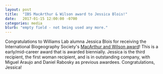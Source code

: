 ```yaml
---
layout: post
title:  "IBS MacArthur & Wilson award to Jessica Blois!"
date:   2017-01-15 12:00:00 -0700
categories: media
blurb: "empty field - not being used any more."
---
```


Congratulations to Williams Lab alumna Jessica Blois for receiving the International Biogeography Society's [MacArthur and Wilson award](http://www.biogeography.org/html/About%20IBS/awards.html)!  This is a early/mid-career award that is awarded biennially.  Jessica is the third recipient, the first woman recipient, and is in outstanding company, with Miguel Araujo and Daniel Rabosky as previous awardees.  Congratulations, Jessica!
